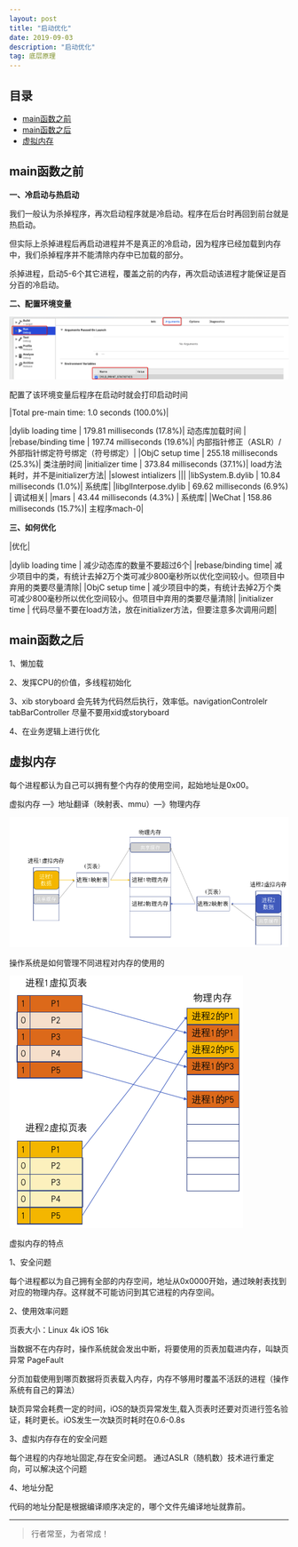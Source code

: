 ```yaml
---
layout: post
title: "启动优化"
date: 2019-09-03
description: "启动优化"
tag: 底层原理
---
```







## 目录
- [main函数之前](#content1)   
- [main函数之后](#content2)  
- [虚拟内存](#content3)   





<!-- ************************************************ -->
## <a id="content1"></a>main函数之前

**一、冷启动与热启动**

我们一般认为杀掉程序，再次启动程序就是冷启动。程序在后台时再回到前台就是热启动。

但实际上杀掉进程后再启动进程并不是真正的冷启动，因为程序已经加载到内存中，我们杀掉程序并不能清除内存中已加载的部分。

杀掉进程，启动5-6个其它进程，覆盖之前的内存，再次启动该进程才能保证是百分百的冷启动。


**二、配置环境变量**

<img src="/images/underlying/start1.png" alt="img">

配置了该环境变量后程序在启动时就会打印启动时间

|Total pre-main time: 1.0 seconds (100.0%)|

|dylib loading time	    | 179.81 milliseconds (17.8%)|	动态库加载时间  |
|rebase/binding time	    | 197.74 milliseconds (19.6%)|	内部指针修正（ASLR）/外部指针绑定符号绑定（符号绑定）|
|ObjC setup time		| 255.18 milliseconds (25.3%)|	类注册时间
|initializer time		| 373.84 milliseconds (37.1%)|	load方法耗时，并不是initializer方法|
|slowest intializers  |||
|libSystem.B.dylib 	|  10.84 milliseconds (1.0%)|		系统库|
|libglInterpose.dylib	|  69.62 milliseconds (6.9%)	|	调试相关|
|mars  | 43.44 milliseconds (4.3%)	|	系统库|
|WeChat	| 158.86 milliseconds (15.7%)|	主程序mach-0|





**三、如何优化**

|优化|

|dylib loading time |	减少动态库的数量不要超过6个|
|rebase/binding time|	减少项目中的类，有统计去掉2万个类可减少800毫秒所以优化空间较小。但项目中弃用的类要尽量清除|
|ObjC setup time	|	减少项目中的类，有统计去掉2万个类可减少800毫秒所以优化空间较小。但项目中弃用的类要尽量清除|
|initializer time	|	代码尽量不要在load方法，放在initializer方法，但要注意多次调用问题|



<!-- ************************************************ -->
## <a id="content2"></a>main函数之后

1、懒加载

2、发挥CPU的价值，多线程初始化

3、xib storyboard 会先转为代码然后执行，效率低。navigationControlelr tabBarController 尽量不要用xid或storyboard

4、在业务逻辑上进行优化

<!-- ************************************************ -->
## <a id="content3"></a>虚拟内存

每个进程都认为自己可以拥有整个内存的使用空间，起始地址是0x00。

虚拟内存 —》地址翻译（映射表、mmu）—》物理内存

<img src="/images/underlying/start2.png" alt="img">

操作系统是如何管理不同进程对内存的使用的

<img src="/images/underlying/start3.png" alt="img">


虚拟内存的特点

1、安全问题

每个进程都以为自己拥有全部的内存空间，地址从0x0000开始，通过映射表找到对应的物理内存。这样就不可能访问到其它进程的内存空间。


2、使用效率问题

页表大小：Linux 4k	iOS 16k

当数据不在内存时，操作系统就会发出中断，将要使用的页表加载进内存，叫缺页异常 PageFault

分页加载使用到哪页数据将页表载入内存，内存不够用时覆盖不活跃的进程（操作系统有自己的算法）

缺页异常会耗费一定的时间，iOS的缺页异常发生,载入页表时还要对页进行签名验证，耗时更长。iOS发生一次缺页时耗时在0.6-0.8s

3、虚拟内存存在的安全问题

每个进程的内存地址固定,存在安全问题。 通过ASLR（随机数）技术进行重定向，可以解决这个问题

4、地址分配

代码的地址分配是根据编译顺序决定的，哪个文件先编译地址就靠前。






----------
>  行者常至，为者常成！


